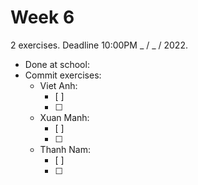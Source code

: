 # Week 6
2 exercises. Deadline 10:00PM _ / _ / 2022.

- Done at school:
- Commit exercises:
  - Viet Anh: 
    - [ ] 
    - [ ] 
  - Xuan Manh: 
    - [ ] 
    - [ ] 
  - Thanh Nam: 
    - [ ] 
    - [ ] 